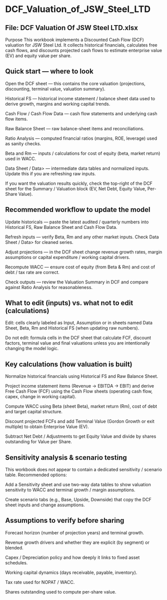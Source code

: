 # DCF_Valuation_of_JSW_Steel_LTD

## File: DCF Valuation Of JSW Steel LTD.xlsx

Purpose This workbook implements a Discounted Cash Flow (DCF) valuation for JSW Steel Ltd. It collects historical financials, calculates free cash flows, and discounts projected cash flows to estimate enterprise value (EV) and equity value per share.

## Quick start — where to look

Open the DCF sheet — this contains the core valuation (projections, discounting, terminal value, valuation summary).

Historical FS — historical income statement / balance sheet data used to derive growth, margins and working capital trends.

Cash Flow / Cash Flow Data — cash flow statements and underlying cash flow items.

Raw Balance Sheet — raw balance-sheet items and reconciliations.

Ratio Analysis — computed financial ratios (margins, ROE, leverage) used as sanity checks.

Beta and Rm — inputs / calculations for cost of equity (beta, market return) used in WACC.

Data Sheet / Data> — intermediate data tables and normalized inputs. Update this if you are refreshing raw inputs.

If you want the valuation results quickly, check the top-right of the DCF sheet for the Summary / Valuation block (EV, Net Debt, Equity Value, Per-Share Value).

## Recommended workflow to update the model

Update historicals — paste the latest audited / quarterly numbers into Historical FS, Raw Balance Sheet and Cash Flow Data.

Refresh inputs — verify Beta, Rm and any other market inputs. Check Data Sheet / Data> for cleaned series.

Adjust projections — in the DCF sheet change revenue growth rates, margin assumptions or capital expenditure / working capital drivers.

Recompute WACC — ensure cost of equity (from Beta & Rm) and cost of debt / tax rate are correct.

Check outputs — review the Valuation Summary in DCF and compare against Ratio Analysis for reasonableness.

## What to edit (inputs) vs. what not to edit (calculations)

Edit: cells clearly labeled as Input, Assumption or in sheets named Data Sheet, Beta, Rm and Historical FS (when updating raw numbers).

Do not edit: formula cells in the DCF sheet that calculate FCF, discount factors, terminal value and final valuations unless you are intentionally changing the model logic.

## Key calculations (how valuation is built)

Normalize historical financials using Historical FS and Raw Balance Sheet.

Project income statement items (Revenue → EBITDA → EBIT) and derive Free Cash Flow (FCF) using the Cash Flow sheets (operating cash flow, capex, change in working capital).

Compute WACC using Beta (sheet Beta), market return (Rm), cost of debt and target capital structure.

Discount projected FCFs and add Terminal Value (Gordon Growth or exit multiple) to obtain Enterprise Value (EV).

Subtract Net Debt / Adjustments to get Equity Value and divide by shares outstanding for Value per Share.

## Sensitivity analysis & scenario testing

This workbook does not appear to contain a dedicated sensitivity / scenario table. Recommended options:

Add a Sensitivity sheet and use two-way data tables to show valuation sensitivity to WACC and terminal growth / margin assumptions.

Create scenario tabs (e.g., Base, Upside, Downside) that copy the DCF sheet inputs and change assumptions.

## Assumptions to verify before sharing

Forecast horizon (number of projection years) and terminal growth.

Revenue growth drivers and whether they are explicit (by segment) or blended.

Capex / Depreciation policy and how deeply it links to fixed asset schedules.

Working capital dynamics (days receivable, payable, inventory).

Tax rate used for NOPAT / WACC.

Shares outstanding used to compute per-share value.
